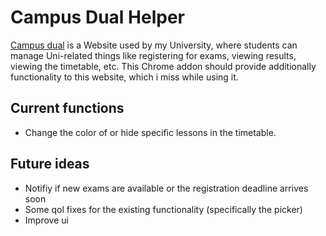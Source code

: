 # Campus Dual Helper 
[Campus dual](https://selfservice.campus-dual.de) is a Website used by my University, where students can manage Uni-related things like registering for exams, viewing results, viewing the timetable, etc.
This Chrome addon should provide additionally functionality to this website, which i miss while using it.

## Current functions
- Change the color of or hide specific lessons in the timetable.

## Future ideas
- Notifiy if new exams are available or the registration deadline arrives soon
- Some qol fixes for the existing functionality (specifically the picker)
- Improve ui
